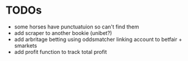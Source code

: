 # TODOs

- some horses have punctuatuion so can't find them
- add scraper to another bookie (unibet?)
- add arbritage betting using oddsmatcher linking account to betfair + smarkets
- add profit function to track total profit

